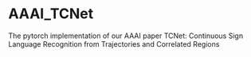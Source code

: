# AAAI_TCNet
The pytorch implementation of our AAAI paper TCNet: Continuous Sign Language Recognition from Trajectories and Correlated Regions
